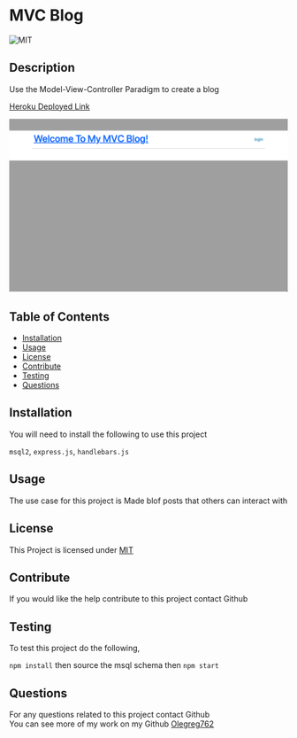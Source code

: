 # MVC Blog
  ![MIT](https://img.shields.io/badge/License-MIT-yellow.svg)

  ## Description
  
  Use the Model-View-Controller Paradigm to create a blog

  [Heroku Deployed Link](https://mvc-blog11-ce1eaf952466.herokuapp.com/)

  ![screenshot](./images/screenshot.png)

  ## Table of Contents
  * [Installation](#installation)
  * [Usage](#usage)
  * [License](#license)
  * [Contribute](#contribute)
  * [Testing](#testing)
  * [Questions](#questions)
  
  ## Installation
  You will need to install the following to use this project

  `msql2`, `express.js`, `handlebars.js`

  ## Usage

  The use case for this project is Made blof posts that others can interact with

  ## License

  This Project is licensed under [MIT](https://opensource.org/licenses/MIT)

  ## Contribute

  If you would like the help contribute to this project contact Github

  ## Testing

  To test this project do the following,

  `npm install` then source the msql schema then `npm start`

  ## Questions
  
  For any questions related to this project contact Github<br>
  You can see more of my work on my Github [Olegreg762](https://github.com/Olegreg762)
